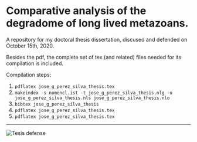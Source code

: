 # Comparative analysis of the degradome of long lived metazoans.

A repository for my doctoral thesis dissertation, discused and defended on October 15th, 2020.

Besides the pdf, the complete set of tex (and related) files needed for its compilation is included.

Compilation steps:

1. `pdflatex jose_g_perez_silva_thesis.tex`
2. `makeindex -s nomencl.ist -t jose_g_perez_silva_thesis.nlg -o jose_g_perez_silva_thesis.nls jose_g_perez_silva_thesis.nlo`
3. `bibtex jose_g_perez_silva_thesis`
4. `pdflatex jose_g_perez_silva_thesis.tex`
5. `pdflatex jose_g_perez_silva_thesis.tex`

---

![Tesis defense](https://imgs.xkcd.com/comics/thesis_defense_2x.png "Tesis defense")
